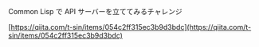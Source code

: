 Common Lisp で API サーバーを立ててみるチャレンジ

[https://qiita.com/t-sin/items/054c2ff315ec3b9d3bdc](https://qiita.com/t-sin/items/054c2ff315ec3b9d3bdc)
